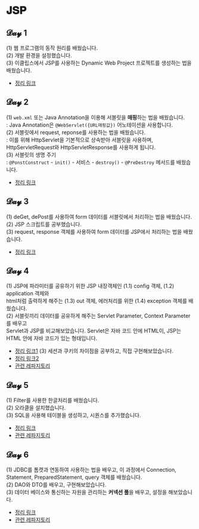 # 𝐉𝐒𝐏

## 𝓓𝓪𝔂 1
(1) 웹 프로그램의 동작 원리를 배웠습니다.  
(2) 개발 환경을 설정했습니다.  
(3) 이클립스에서 JSP를 사용하는 Dynamic Web Project 프로젝트를 생성하는 법을 배웠습니다.  
- [정리 링크](https://joomal.github.io//201231jsp/)

## 𝓓𝓪𝔂 2
(1) `web.xml` 또는 Java Annotation을 이용해 서블릿을 **매핑**하는 법을 배웠습니다.  
: Java Annotation은 `@WebServlet({URL매핑값})` 어노테이션을 사용합니다.  
(2) 서블릿에서 request, reponse를 사용하는 법을 배웠습니다.  
: 이를 위해 HttpServlet을 기본적으로 상속받아 서블릿을 사용하며, HttpServletRequest와 HttpServletResponse를 사용하게 됩니다.  
(3) 서블릿의 생명 주기  
: `@PonstConstruct` - `init()` - 서비스 - `destroy()` - `@PreDestroy` 메서드를 배웠습니다.  
- [정리 링크](https://joomal.github.io//210102jsp/)

## 𝓓𝓪𝔂 3
(1) deGet, dePost를 사용하여 form 데이터를 서블릿에서 처리하는 법을 배웠습니다.  
(2) JSP 스크립트를 공부했습니다.  
(3) request, response 객체를 사용하여 form 데이터를 JSP에서 처리하는 법을 배웠습니다.  
- [정리 링크](https://joomal.github.io//210103jsp/)

## 𝓓𝓪𝔂 4
(1) JSP에 파라미터를 공유하기 위한 JSP 내장객체인 (1.1) config 객체, (1.2) application 객체와  
html처럼 출력하게 해주는 (1.3) out 객체, 에러처리를 위한 (1.4) exception 객체를 배웠습니다.  
(2) 서블릿끼리 데이터를 공유하게 해주는 Servlet Parameter, Context Parameter를 배우고  
Servlet과 JSP를 비교해보았습니다. Servlet은 자바 코드 안에 HTML이, JSP는 HTML 안에 자바 코드가 있는 형태입니다.  
- [정리 링크1](https://joomal.github.io//210103jsp2/)
(3) 세션과 쿠키의 차이점을 공부하고, 직접 구현해보았습니다.  
- [정리 링크2](https://joomal.github.io//210104jsp/)
- [관련 레파지토리](https://github.com/JooMal/withBackendRoadmap/tree/main/JSP/SessionAndCookie)

## 𝓓𝓪𝔂 5
(1) Filter를 사용한 한글처리를 배웠습니다.  
(2) 오라클을 설치했습니다.  
(3) SQL을 사용해 테이블을 생성하고, 시퀀스를 추가했습니다.  
- [정리 링크](https://joomal.github.io//210104jsp2/)
- [관련 레파지토리](https://github.com/JooMal/withBackendRoadmap/tree/main/JSP/koreanEncoding/encoPrj)

## 𝓓𝓪𝔂 6
(1) JDBC를 톰캣과 연동하여 사용하는 법을 배우고, 이 과정에서 Connection, Statement, PreparedStatement, query 객체를 배웠습니다.  
(2) DAO와 DTO를 배우고, 구현해보았습니다.  
(3) 데이터 베이스와 통신하는 자원을 관리하는 **커넥션 풀**을 배우고, 설정을 해보았습니다.  
- [정리 링크](https://joomal.github.io//210105jsp/)
- [관련 레파지토리](https://github.com/JooMal/withBackendRoadmap/tree/main/JSP/fromServletToDaoDto)

